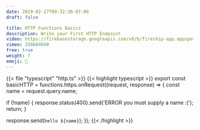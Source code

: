 ```yaml
---
date: 2019-02-27T09:32:30-07:00
draft: false

title: HTTP Functions Basics
description: Write your First HTTP Endpoint
video: https://firebasestorage.googleapis.com/v0/b/fireship-app.appspot.com/o/courses%2Fcloud-functions-master-course%2F2-httpbasic.mp4?alt=media&token=cfe63369-6430-4b26-a805-9148e0f13844
vimeo: 320684040
free: true
weight: 7
emoji: 📡
---
```


{{< file "typescript" "http.ts" >}}
{{< highlight typescript >}}
export const basicHTTP = functions.https.onRequest((request, response) => {
  const name = request.query.name;

  if (!name) {
    response.status(400).send('ERROR you must supply a name :(');
    return;
  }

  response.send(`hello ${name}`);
});
{{< /highlight >}}
